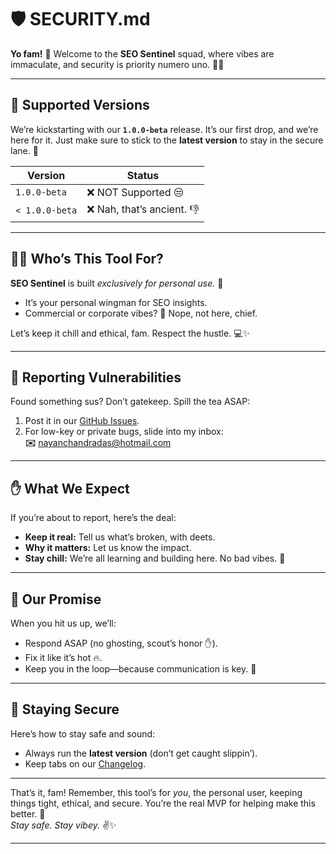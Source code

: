 # 🛡️ SECURITY.md  

**Yo fam!** 🫡 Welcome to the **SEO Sentinel** squad, where vibes are immaculate, and security is priority numero uno. 👀🔐  

---

## 🔐 Supported Versions  
We’re kickstarting with our **`1.0.0-beta`** release. It’s our first drop, and we’re here for it. Just make sure to stick to the **latest version** to stay in the secure lane. 🚀  

| **Version**     | **Status**           |  
|------------------|----------------------|  
| `1.0.0-beta`     | ❌ NOT Supported 😒      |  
| `< 1.0.0-beta`   | ❌ Nah, that’s ancient. 👎 |  

---

## 🧍‍♂️ Who’s This Tool For?  
**SEO Sentinel** is built *exclusively for personal use.* 🙌  
- It’s your personal wingman for SEO insights.  
- Commercial or corporate vibes? 🚫 Nope, not here, chief.  

Let’s keep it chill and ethical, fam. Respect the hustle. 💻✨  

---

## 🚨 Reporting Vulnerabilities  
Found something sus? Don’t gatekeep. Spill the tea ASAP:  

1. Post it in our [GitHub Issues](https://github.com/nayandas69/SEO-Sentinel/issues).  
2. For low-key or private bugs, slide into my inbox:  
   **✉️** [nayanchandradas@hotmail.com](mailto:nayanchandradas@hotmail.com)  

---

## ✋ What We Expect  
If you’re about to report, here’s the deal:  
- **Keep it real:** Tell us what’s broken, with deets.  
- **Why it matters:** Let us know the impact.  
- **Stay chill:** We’re all learning and building here. No bad vibes. 🙌  

---

## 🌟 Our Promise  
When you hit us up, we’ll:  
- Respond ASAP (no ghosting, scout’s honor ✋).  
- Fix it like it’s hot 🔥.  
- Keep you in the loop—because communication is key. 💬  

---

## 🚀 Staying Secure  
Here’s how to stay safe and sound:  
- Always run the **latest version** (don’t get caught slippin’).  
- Keep tabs on our [Changelog](https://github.com/nayandas69/SEO-Sentinel/releases).  

---

That’s it, fam! Remember, this tool’s for *you*, the personal user, keeping things tight, ethical, and secure. You’re the real MVP for helping make this better. 🙏  
*Stay safe. Stay vibey.* ✌️✨  

---